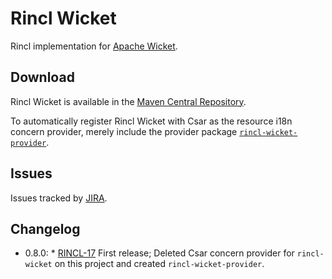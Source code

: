 # Rincl Wicket

Rincl implementation for [Apache Wicket](http://wicket.apache.org/).

## Download

Rincl Wicket is available in the [Maven Central Repository](http://search.maven.org/#search%7Cga%7C1%7Cg%3A%22io.rincl%22%20AND%20a%3A%22rincl-wicket%22).

To automatically register Rincl Wicket with Csar as the resource i18n concern provider, merely include the provider package [`rincl-wicket-provider`](http://search.maven.org/#search%7Cga%7C1%7Cg%3A%22io.rincl%22%20AND%20a%3A%22rincl-wicket%22).

## Issues

Issues tracked by [JIRA](https://globalmentor.atlassian.net/projects/RINCL).

## Changelog

- 0.8.0: 
		* [RINCL-17](https://globalmentor.atlassian.net/browse/RINCL-17) First release; Deleted Csar concern provider for `rincl-wicket` on this project and created `rincl-wicket-provider`.
